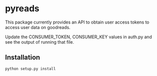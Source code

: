 pyreads
=======

This package currently provides an API to obtain user access tokens to access
user data on goodreads.

Update the CONSUMER_TOKEN, CONSUMER_KEY values in auth.py and see the output of
running that file.

Installation
------------

    python setup.py install

